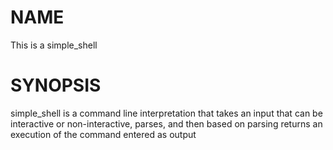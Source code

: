 # NAME
This is a simple_shell

# SYNOPSIS
simple_shell is a command line interpretation that takes an input that can be interactive or non-interactive, parses, and then based on parsing returns an execution of the command entered as output
